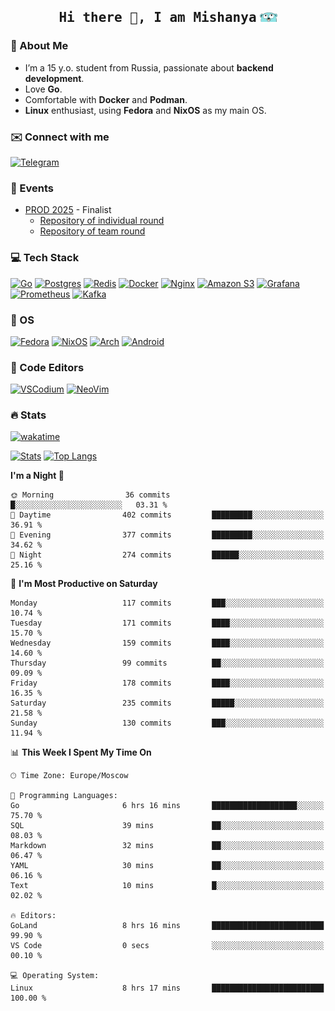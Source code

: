 <h2 align='center'><samp><strong>Hi there 👋, I am Mishanya</strong></samp> <img height="15px" src="./assets/gopher-header.png"></h2>

### 🚀 About Me

- I’m a 15 y.o. student from Russia, passionate about **backend development**.
- Love **Go**.
- Comfortable with **Docker** and **Podman**.
- **Linux** enthusiast, using **Fedora** and **NixOS** as my main OS.

### ✉️ Connect with me

[![Telegram](https://img.shields.io/badge/Telegram-2CA5E0?style=for-the-badge&logo=telegram&logoColor=white)](https://t.me/misshanya7)

### 📅 Events

- [PROD 2025](https://prodcontest.ru) - Finalist
  - [Repository of individual round](https://github.com/misshanya/PROD2025-final-individual)
  - [Repository of team round](https://github.com/Central-University-IT-prod/2025-final-command-team-32-prod-final-team/)

### 💻 Tech Stack

[![Go](https://img.shields.io/badge/Go-%2300ADD8.svg?style=for-the-badge&logo=go&logoColor=white)](https://go.dev)
[![Postgres](https://img.shields.io/badge/Postgres-%23316192.svg?style=for-the-badge&logo=postgresql&logoColor=white)](https://postgresql.org)
[![Redis](https://img.shields.io/badge/redis-%23DD0031.svg?style=for-the-badge&logo=redis&logoColor=white)](https://redis.io)
[![Docker](https://img.shields.io/badge/Docker-2496ED?style=for-the-badge&logo=docker&logoColor=fff)](https://docker.com)
[![Nginx](https://img.shields.io/badge/nginx-%23009639.svg?style=for-the-badge&logo=nginx&logoColor=white)](https://nginx.org)
[![Amazon S3](https://img.shields.io/badge/Amazon%20S3-FF9900?style=for-the-badge&logo=amazons3&logoColor=white)](https://aws.amazon.com/s3)
[![Grafana](https://img.shields.io/badge/Grafana-F2F4F9?style=for-the-badge&logo=grafana&logoColor=orange&labelColor=F2F4F9)](https://grafana.com)
[![Prometheus](https://img.shields.io/badge/Prometheus-000000?style=for-the-badge&logo=prometheus&labelColor=000000)](https://prometheus.io)
[![Kafka](https://img.shields.io/badge/Apache_Kafka-231F20?style=for-the-badge&logo=apache-kafka&logoColor=white)](https://kafka.apache.org)

### 🐧 OS

[![Fedora](https://img.shields.io/badge/Fedora-51A2DA?style=for-the-badge&logo=fedora&logoColor=fff)](https://fedoraproject.org)
[![NixOS](https://img.shields.io/badge/NixOS-5277C3?style=for-the-badge&logo=nixos&logoColor=white)](https://nixos.org)
[![Arch](https://img.shields.io/badge/Arch%20Linux-1793D1?logo=arch-linux&logoColor=fff&style=for-the-badge)](https://archlinux.org)
[![Android](https://img.shields.io/badge/Android-3DDC84?style=for-the-badge&logo=android&logoColor=white)](https://android.com)

### 📝 Code Editors

[![VSCodium](https://img.shields.io/badge/VSCodium-2F80ED?style=for-the-badge&logo=vscodium&logoColor=fff)](https://vscodium.com)
[![NeoVim](https://img.shields.io/badge/NeoVim-%2357A143.svg?&style=for-the-badge&logo=neovim&logoColor=white)](https://neovim.io)

### 🔥 Stats

[![wakatime](https://wakatime.com/badge/user/6c2e820c-673b-4690-9190-7b15c368b37f.svg?style=for-the-badge)](https://wakatime.com/@misshanya)

[![Stats](https://github-readme-stats.vercel.app/api?username=misshanya&show_icons=true&theme=dracula)](#)
[![Top Langs](https://github-readme-stats.vercel.app/api/top-langs/?username=misshanya&layout=compact&theme=dracula)](#)

<!--START_SECTION:waka-->
**I'm a Night 🦉** 

```text
🌞 Morning                36 commits          █░░░░░░░░░░░░░░░░░░░░░░░░   03.31 % 
🌆 Daytime                402 commits         █████████░░░░░░░░░░░░░░░░   36.91 % 
🌃 Evening                377 commits         █████████░░░░░░░░░░░░░░░░   34.62 % 
🌙 Night                  274 commits         ██████░░░░░░░░░░░░░░░░░░░   25.16 % 
```
📅 **I'm Most Productive on Saturday** 

```text
Monday                   117 commits         ███░░░░░░░░░░░░░░░░░░░░░░   10.74 % 
Tuesday                  171 commits         ████░░░░░░░░░░░░░░░░░░░░░   15.70 % 
Wednesday                159 commits         ████░░░░░░░░░░░░░░░░░░░░░   14.60 % 
Thursday                 99 commits          ██░░░░░░░░░░░░░░░░░░░░░░░   09.09 % 
Friday                   178 commits         ████░░░░░░░░░░░░░░░░░░░░░   16.35 % 
Saturday                 235 commits         █████░░░░░░░░░░░░░░░░░░░░   21.58 % 
Sunday                   130 commits         ███░░░░░░░░░░░░░░░░░░░░░░   11.94 % 
```


📊 **This Week I Spent My Time On** 

```text
🕑︎ Time Zone: Europe/Moscow

💬 Programming Languages: 
Go                       6 hrs 16 mins       ███████████████████░░░░░░   75.70 % 
SQL                      39 mins             ██░░░░░░░░░░░░░░░░░░░░░░░   08.03 % 
Markdown                 32 mins             ██░░░░░░░░░░░░░░░░░░░░░░░   06.47 % 
YAML                     30 mins             ██░░░░░░░░░░░░░░░░░░░░░░░   06.16 % 
Text                     10 mins             █░░░░░░░░░░░░░░░░░░░░░░░░   02.02 % 

🔥 Editors: 
GoLand                   8 hrs 16 mins       █████████████████████████   99.90 % 
VS Code                  0 secs              ░░░░░░░░░░░░░░░░░░░░░░░░░   00.10 % 

💻 Operating System: 
Linux                    8 hrs 17 mins       █████████████████████████   100.00 % 
```


<!--END_SECTION:waka-->
